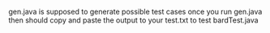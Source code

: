 gen.java is supposed to generate possible test cases
once you run gen.java then should copy and paste the output to your test.txt to test bardTest.java
